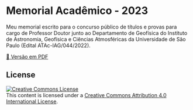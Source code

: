 # Memorial Acadêmico - 2023

Meu memorial escrito para o concurso público de títulos e provas para cargo de
Professor Doutor junto ao Departamento de Geofísica do Instituto de Astronomia,
Geofísica e Ciências Atmosféricas da Universidade de São Paulo
(Edital ATAc-IAG/044/2022).

[📝 Versão em PDF](https://github.com/leouieda/memorial2023/releases/latest)

## License

<a rel="license" href="http://creativecommons.org/licenses/by/4.0/"><img
alt="Creative Commons License" style="border-width:0"
src="https://i.creativecommons.org/l/by/4.0/88x31.png" /></a><br>
This content is licensed under a <a rel="license"
href="http://creativecommons.org/licenses/by/4.0/">Creative Commons Attribution
4.0 International License</a>.
